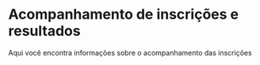 # Acompanhamento de inscrições e resultados

Aqui você encontra informações sobre o acompanhamento das inscrições 